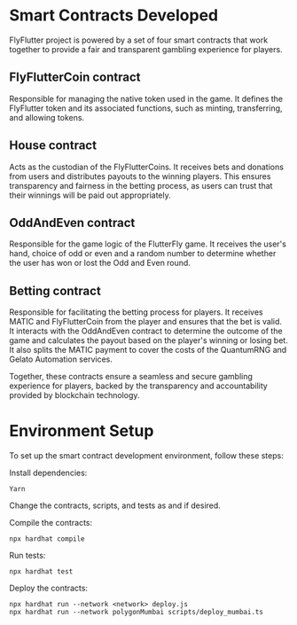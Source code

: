 # Smart Contracts Developed

FlyFlutter project is powered by a set of four smart contracts that work together to provide a fair and transparent gambling experience for players.

## FlyFlutterCoin contract

Responsible for managing the native token used in the game. It defines the FlyFlutter token and its associated functions, such as minting, transferring, and allowing tokens.

## House contract

Acts as the custodian of the FlyFlutterCoins. It receives bets and donations from users and distributes payouts to the winning players. This ensures transparency and fairness in the betting process, as users can trust that their winnings will be paid out appropriately.

## OddAndEven contract

Responsible for the game logic of the FlutterFly game. It receives the user's hand, choice of odd or even and a random number to determine whether the user has won or lost the Odd and Even round.

## Betting contract

Responsible for facilitating the betting process for players. It receives MATIC and FlyFlutterCoin from the player and ensures that the bet is valid. It interacts with the OddAndEven contract to determine the outcome of the game and calculates the payout based on the player's winning or losing bet. It also splits the MATIC payment to cover the costs of the QuantumRNG and Gelato Automation services.

Together, these contracts ensure a seamless and secure gambling experience for players, backed by the transparency and accountability provided by blockchain technology.

# Environment Setup

To set up the smart contract development environment, follow these steps:

Install dependencies:

```
Yarn
```

Change the contracts, scripts, and tests as and if desired.

Compile the contracts:

```
npx hardhat compile
```

Run tests:

```
npx hardhat test
```

Deploy the contracts:

```
npx hardhat run --network <network> deploy.js
npx hardhat run --network polygonMumbai scripts/deploy_mumbai.ts
```
